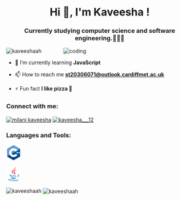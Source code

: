 <h1 align="center">Hi 👋, I'm Kaveesha !</h1>
<h3 align="center">Currently studying computer science and software engineering.👩🏻‍💻</h3>

<img align="right" alt="coding" width="350" src="https://cdnb.artstation.com/p/assets/images/images/028/991/999/original/anna-havrylyukh-.gif?1596125112">

<p align="left"> <img src="https://komarev.com/ghpvc/?username=kaveeshaah&label=Profile%20views&color=0e75b6&style=flat" alt="kaveeshaah" /> </p>
  
- 🌱 I’m currently learning **JavaScript**

- 📫 How to reach me **st20306071@outlook.cardiffmet.ac.uk**

- ⚡ Fun fact **I like pizza 🍕**

<h3 align="left">Connect with me:</h3>
<p align="left">
<a href="https://linkedin.com/in/milani kaveesha" target="blank"><img align="center" src="https://raw.githubusercontent.com/rahuldkjain/github-profile-readme-generator/master/src/images/icons/Social/linked-in-alt.svg" alt="milani kaveesha" height="30" width="40" /></a>
<a href="https://instagram.com/kaveesha___12" target="blank"><img align="center" src="https://raw.githubusercontent.com/rahuldkjain/github-profile-readme-generator/master/src/images/icons/Social/instagram.svg" alt="kaveesha___12" height="30" width="40" /></a>
</p>

<h3 align="left">Languages and Tools:</h3>
<p align="left"> <a href="https://www.w3schools.com/cpp/" target="_blank" rel="noreferrer"> <img src="https://raw.githubusercontent.com/devicons/devicon/master/icons/cplusplus/cplusplus-original.svg" alt="cplusplus" width="40" height="40"/> </a> </p>
<p align="left">
  <a href="https://www.w3schools.com/java/" target="_blank" rel="noreferrer">
    <img src="https://raw.githubusercontent.com/devicons/devicon/master/icons/java/java-original.svg" alt="java" width="40" height="40"/>
  </a>
</p>

  
<p><img align="left" src="https://github-readme-stats.vercel.app/api/top-langs?username=kaveeshaah&show_icons=true&locale=en&layout=compact" alt="kaveeshaah" /></p>

<p>&nbsp;<img align="center" src="https://github-readme-stats.vercel.app/api?username=kaveeshaah&show_icons=true&locale=en" alt="kaveeshaah" /></p>
